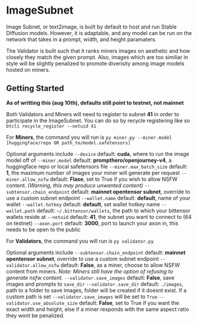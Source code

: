 # ImageSubnet

Image Subnet, or text2image, is built by default to host and run Stable Diffusion models. However, it is adaptable, and any model can be run on the network that takes in a prompt, width, and height paramaters.

The Validator is built such that it ranks miners images on aesthetic and how closely they match the given prompt. Also, images which are too similiar in style will be slightly penalized to promote diverisity among image models hosted on miners.

## Getting Started

**As of writting this (aug 10th), defaults still point to testnet, not mainnet**

Both Validators and Miners will need to register to subnet **41** in order to participate in the ImageSubnet. You can do so by recycle registering like so `btcli recycle_register --netuid 41`

For **Miners**, the command you will run is `py miner.py --miner.model [huggingface/repo OR path_to/model.safetensors]`

Optional arguments include
`--device` default: **cuda**, where to run the image model off of
`--miner.model` default: **prompthero/openjourney-v4**, a huggingface repo or local safetensors file
`--miner.max_batch_size` default: **1**, the maximum number of images your miner will generate per request
`--miner.allow_nsfw` default: **Flase**, set to True if you wish to allow NSFW content. *(Warning, this may produce unwanted content)*
`--subtensor.chain_endpoint` default: **mainnet opentensor subnet**, override to use a custom subnet endpoint
`--wallet.name` default: **default**, name of your wallet
`--wallet.hotkey` default: **default**, set wallet hotkey name
`--wallet.path` default: `~/.bittensor/wallets`, the path to which your bittensor wallets reside at
`--netuid` default: **41**, the subnet you want to connect to (64 on testnet)
`--axon.port` default: **3000**, port to launch your axon in, this needs to be open to the public

For **Validators**, the command you will run is `py validator.py`

Optional arguments include
`--subtensor.chain_endpoint` default: **mainnet opentensor subnet**, override to use a custom subnet endpoint
`--validator.allow_nsfw` default: **False**, as a miner, choose to allow NSFW content from miners. *Note: Miners still have the option of refusing to generate nsfw content.*
`--validator.save_images` default: **False**, save images and prompts to `save_dir`
`--validator.save_dir` default: `./images`, path to a folder to save images, folder will be created if it doesnt exist. If a custom path is set `--validator.save_images` will be set to `True`
 `--validator.use_absolute_size` default: **False**, set to True if you want the exact width and height, else if a miner responds with the same aspect ratio they wont be penalized.